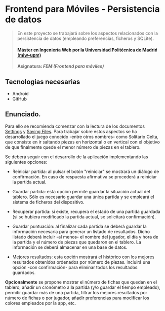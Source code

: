 # Frontend para Móviles - Persistencia de datos
> En este proyecto se trabajará sobre los aspectos relacionados con la persistencia de datos (empleando preferencias, ficheros y SQLite).
> #### [Máster en Ingeniería Web por la Universidad Politécnica de Madrid (miw-upm)](http://miw.etsisi.upm.es)
> #### Asignatura: *FEM (Frontend para móviles)*

## Tecnologías necesarias
* Android
* GitHub

## Enunciado.

Para ello se recomienda comenzar con la lectura de los documentos [Settings](http://developer.android.com/intl/es/guide/topics/ui/settings.html) y [Saving Files](https://developer.android.com/training/basics/data-storage/files.html). Para trabajar sobre estos aspectos se ha desarrollado el juego conocido -entre otros nombres- como Solitario Celta, que consiste en ir saltando piezas en horizontal o en vertical con el objetivo de que finalmente quede el menor número de piezas en el tablero.

Se deberá seguir con el desarrollo de la aplicación implementando las siguientes opciones:

* Reiniciar partida: al pulsar el botón "reiniciar" se mostrará un diálogo de confirmación. En caso de respuesta afirmativa se procederá a reiniciar la partida actual.

* Guardar partida: esta opción permite guardar la situación actual del tablero. Sólo es necesario guardar una única partida y se empleará el sistema de ficheros del dispositivo.

* Recuperar partida: si existe, recupera el estado de una partida guardada (si se hubiera modificado la partida actual, se solicitará confirmación).

* Guardar puntuación: al finalizar cada partida se deberá guardar la información necesaria para generar un listado de resultados. Dicho listado deberá incluir -al menos- el nombre del jugador, el día y hora de la partida y el número de piezas que quedaron en el tablero. La información se deberá almacenar en una base de datos.

* Mejores resultados: esta opción mostrará el histórico con los mejores resultados obtenidos ordenados por número de piezas. Incluirá una opción -con confirmación- para eliminar todos los resultados guardados.


__Opcionalmente__ se propone mostrar el número de fichas que quedan en el tablero, añadir un cronómetro a la partida (y/o guardar el tiempo empleado), permitir guardar más de una partida, filtrar los mejores resultados por número de fichas o por jugador, añadir preferencias para modificar los colores empleados por la app, etc.
